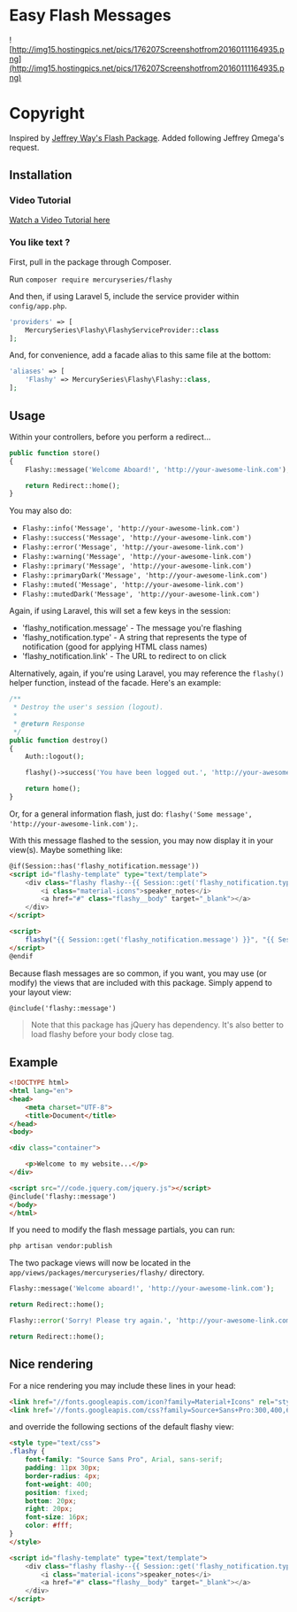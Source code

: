# Easy Flash Messages

![http://img15.hostingpics.net/pics/176207Screenshotfrom20160111164935.png](http://img15.hostingpics.net/pics/176207Screenshotfrom20160111164935.png)

# Copyright
Inspired by [Jeffrey Way's Flash Package](https://github.com/laracasts/flash). Added following Jeffrey Ωmega's request.

## Installation

### Video Tutorial

[Watch a Video Tutorial here](https://www.youtube.com/watch?v=GXMLd7F9o94)

### You like text ?

First, pull in the package through Composer.

Run `composer require mercuryseries/flashy`

And then, if using Laravel 5, include the service provider within `config/app.php`.

```php
'providers' => [
    MercurySeries\Flashy\FlashyServiceProvider::class
];
```

And, for convenience, add a facade alias to this same file at the bottom:

```php
'aliases' => [
    'Flashy' => MercurySeries\Flashy\Flashy::class,
];
```

## Usage

Within your controllers, before you perform a redirect...

```php
public function store()
{
    Flashy::message('Welcome Aboard!', 'http://your-awesome-link.com');

    return Redirect::home();
}
```

You may also do:

- `Flashy::info('Message', 'http://your-awesome-link.com')`
- `Flashy::success('Message', 'http://your-awesome-link.com')`
- `Flashy::error('Message', 'http://your-awesome-link.com')`
- `Flashy::warning('Message', 'http://your-awesome-link.com')`
- `Flashy::primary('Message', 'http://your-awesome-link.com')`
- `Flashy::primaryDark('Message', 'http://your-awesome-link.com')`
- `Flashy::muted('Message', 'http://your-awesome-link.com')`
- `Flashy::mutedDark('Message', 'http://your-awesome-link.com')`

Again, if using Laravel, this will set a few keys in the session:

- 'flashy_notification.message' - The message you're flashing
- 'flashy_notification.type' - A string that represents the type of notification (good for applying HTML class names)
- 'flashy_notification.link' - The URL to redirect to on click

Alternatively, again, if you're using Laravel, you may reference the `flashy()` helper function, instead of the facade. Here's an example:

```php
/**
 * Destroy the user's session (logout).
 *
 * @return Response
 */
public function destroy()
{
    Auth::logout();

    flashy()->success('You have been logged out.', 'http://your-awesome-link.com');

    return home();
}
```

Or, for a general information flash, just do: `flashy('Some message', 'http://your-awesome-link.com');`.

With this message flashed to the session, you may now display it in your view(s). Maybe something like:

```html
@if(Session::has('flashy_notification.message'))
<script id="flashy-template" type="text/template">
    <div class="flashy flashy--{{ Session::get('flashy_notification.type') }}">
        <i class="material-icons">speaker_notes</i>
        <a href="#" class="flashy__body" target="_blank"></a>
    </div>
</script>

<script>
    flashy("{{ Session::get('flashy_notification.message') }}", "{{ Session::get('flashy_notification.link') }}");
</script>
@endif
```

Because flash messages are so common, if you want, you may use (or modify) the views that are included with this package. Simply append to your layout view:

```html
@include('flashy::message')
```

> Note that this package has jQuery has dependency. It's also better to load flashy before your body close tag.

## Example

```html
<!DOCTYPE html>
<html lang="en">
<head>
    <meta charset="UTF-8">
    <title>Document</title>
</head>
<body>

<div class="container">

    <p>Welcome to my website...</p>
</div>

<script src="//code.jquery.com/jquery.js"></script>
@include('flashy::message')
</body>
</html>
```

If you need to modify the flash message partials, you can run:

```bash
php artisan vendor:publish
```

The two package views will now be located in the `app/views/packages/mercuryseries/flashy/` directory.

```php
Flashy::message('Welcome aboard!', 'http://your-awesome-link.com');

return Redirect::home();
```

```php
Flashy::error('Sorry! Please try again.', 'http://your-awesome-link.com');

return Redirect::home();
```

## Nice rendering

For a nice rendering you may include these lines in your head:

```html
<link href="//fonts.googleapis.com/icon?family=Material+Icons" rel="stylesheet">
<link href='//fonts.googleapis.com/css?family=Source+Sans+Pro:300,400,600,700' rel='stylesheet'>
```

and override the following sections of the default flashy view:

```html
<style type="text/css">
.flashy {
    font-family: "Source Sans Pro", Arial, sans-serif;
    padding: 11px 30px;
    border-radius: 4px;
    font-weight: 400;
    position: fixed;
    bottom: 20px;
    right: 20px;
    font-size: 16px;
    color: #fff;
}
</style>

<script id="flashy-template" type="text/template">
    <div class="flashy flashy--{{ Session::get('flashy_notification.type') }}">
        <i class="material-icons">speaker_notes</i>
        <a href="#" class="flashy__body" target="_blank"></a>
    </div>
</script>
``` 


